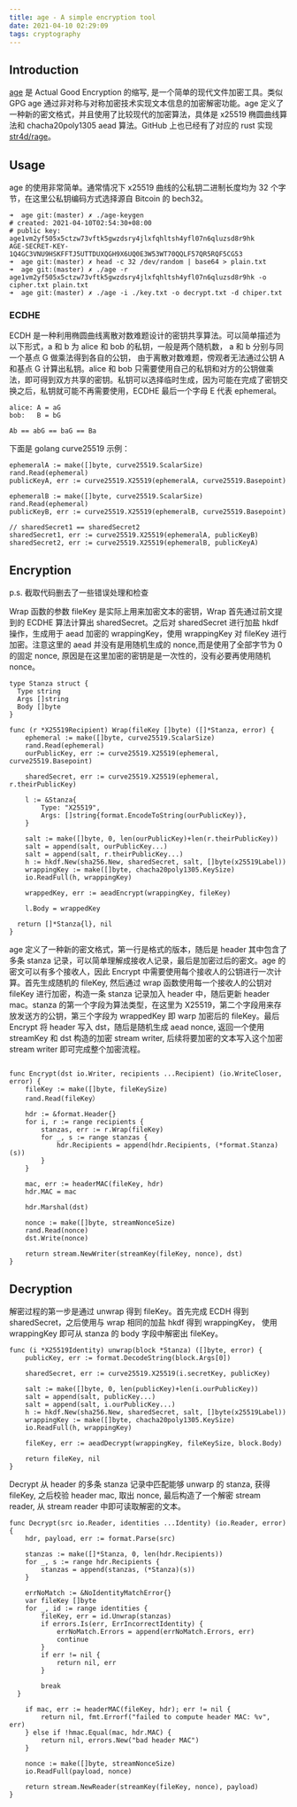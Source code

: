 ```yaml
---
title: age - A simple encryption tool
date: 2021-04-10 02:29:09
tags: cryptography
---
```

## Introduction

[age](https://github.com/FiloSottile/age) 是 Actual Good Encryption 的缩写, 是一个简单的现代文件加密工具。类似 GPG age 通过非对称与对称加密技术实现文本信息的加密解密功能。age 定义了一种新的密文格式，并且使用了比较现代的加密算法，具体是 x25519 椭圆曲线算法和 chacha20poly1305 aead 算法。GitHub 上也已经有了对应的 rust 实现 [str4d/rage](https://github.com/str4d/rage)。

## Usage

age 的使用非常简单。通常情况下 x25519 曲线的公私钥二进制长度均为 32 个字节，在这里公私钥编码方式选择源自 Bitcoin 的 bech32。

```plaintext
➜  age git:(master) ✗ ./age-keygen 
# created: 2021-04-10T02:54:30+08:00
# public key: age1vm2yf505x5ctzw73vftk5gwzdsry4jlxfqhltsh4yfl07n6qluzsd8r9hk
AGE-SECRET-KEY-1Q4GC3VNU9HSKFFTJ5UTTDUXQGH9X6UQ0E3W53WT70QQLF57QR5RQF5CG53
➜  age git:(master) ✗ head -c 32 /dev/random | base64 > plain.txt
➜  age git:(master) ✗ ./age -r age1vm2yf505x5ctzw73vftk5gwzdsry4jlxfqhltsh4yfl07n6qluzsd8r9hk -o cipher.txt plain.txt
➜  age git:(master) ✗ ./age -i ./key.txt -o decrypt.txt -d chiper.txt
```

### ECDHE

ECDH 是一种利用椭圆曲线离散对数难题设计的密钥共享算法。可以简单描述为以下形式，a 和 b 为 alice 和 bob 的私钥，一般是两个随机数， a 和 b 分别与同一个基点 G 做乘法得到各自的公钥， 由于离散对数难题，傍观者无法通过公钥 A 和基点 G 计算出私钥。alice 和 bob 只需要使用自己的私钥和对方的公钥做乘法，即可得到双方共享的密钥。私钥可以选择临时生成，因为可能在完成了密钥交换之后，私钥就可能不再需要使用，ECDHE 最后一个字母 E 代表 ephemeral。

```plaintext
alice: A = aG
bob:   B = bG

Ab == abG == baG == Ba
```

下面是 golang curve25519 示例：

```golang
ephemeralA := make([]byte, curve25519.ScalarSize)
rand.Read(ephemeral)
publicKeyA, err := curve25519.X25519(ephemeralA, curve25519.Basepoint)

ephemeralB := make([]byte, curve25519.ScalarSize)
rand.Read(ephemeral)
publicKeyB, err := curve25519.X25519(ephemeralB, curve25519.Basepoint)

// sharedSecret1 == sharedSecret2
sharedSecret1, err := curve25519.X25519(ephemeralA, publicKeyB)
sharedSecret2, err := curve25519.X25519(ephemeralB, publicKeyA)
```

## Encryption

p.s. 截取代码删去了一些错误处理和检查

Wrap 函数的参数 fileKey 是实际上用来加密文本的密钥，Wrap 首先通过前文提到的 ECDHE 算法计算出 sharedSecret。之后对 sharedSecret 进行加盐 hkdf 操作，生成用于 aead 加密的 wrappingKey，使用 wrappingKey 对 fileKey 进行加密。注意这里的 aead 并没有是用随机生成的 nonce,而是使用了全部字节为 0 的固定 nonce, 原因是在这里加密的密钥是是一次性的，没有必要再使用随机 nonce。

```golang
type Stanza struct {
  Type string
  Args []string
  Body []byte
}

func (r *X25519Recipient) Wrap(fileKey []byte) ([]*Stanza, error) {
    ephemeral := make([]byte, curve25519.ScalarSize)
    rand.Read(ephemeral)
    ourPublicKey, err := curve25519.X25519(ephemeral, curve25519.Basepoint)

    sharedSecret, err := curve25519.X25519(ephemeral, r.theirPublicKey)

    l := &Stanza{
        Type: "X25519",
        Args: []string{format.EncodeToString(ourPublicKey)},
    }

    salt := make([]byte, 0, len(ourPublicKey)+len(r.theirPublicKey))
    salt = append(salt, ourPublicKey...)
    salt = append(salt, r.theirPublicKey...)
    h := hkdf.New(sha256.New, sharedSecret, salt, []byte(x25519Label))
    wrappingKey := make([]byte, chacha20poly1305.KeySize)
    io.ReadFull(h, wrappingKey)

    wrappedKey, err := aeadEncrypt(wrappingKey, fileKey)

    l.Body = wrappedKey

  return []*Stanza{l}, nil
}
```

age 定义了一种新的密文格式，第一行是格式的版本，随后是 header 其中包含了多条 stanza 记录，可以简单理解成接收人记录，最后是加密过后的密文。age 的密文可以有多个接收人，因此 Encrypt 中需要使用每个接收人的公钥进行一次计算。首先生成随机的 fileKey, 然后通过 wrap 函数使用每一个接收人的公钥对 fileKey 进行加密，构造一条 stanza 记录加入 header 中，随后更新 header mac。stanza 的第一个字段为算法类型，在这里为 X25519，第二个字段用来存放发送方的公钥，第三个字段为 wrappedKey 即 warp 加密后的 fileKey。最后 Encrypt 将 header 写入 dst，随后是随机生成 aead nonce, 返回一个使用 streamKey 和 dst 构造的加密 stream writer, 后续将要加密的文本写入这个加密 stream writer 即可完成整个加密流程。

```golang

func Encrypt(dst io.Writer, recipients ...Recipient) (io.WriteCloser, error) {
    fileKey := make([]byte, fileKeySize)
    rand.Read(fileKey）

    hdr := &format.Header{}
    for i, r := range recipients {
        stanzas, err := r.Wrap(fileKey)
        for _, s := range stanzas {
            hdr.Recipients = append(hdr.Recipients, (*format.Stanza)(s))
        }
    }

    mac, err := headerMAC(fileKey, hdr)
    hdr.MAC = mac

    hdr.Marshal(dst)

    nonce := make([]byte, streamNonceSize)
    rand.Read(nonce)
    dst.Write(nonce)

    return stream.NewWriter(streamKey(fileKey, nonce), dst)
}
```

## Decryption

解密过程的第一步是通过 unwrap 得到 fileKey。首先完成 ECDH 得到 sharedSecret，之后使用与 wrap 相同的加盐 hkdf 得到 wrappingKey， 使用 wrappingKey 即可从 stanza 的 body 字段中解密出 fileKey。

```golang
func (i *X25519Identity) unwrap(block *Stanza) ([]byte, error) {
    publicKey, err := format.DecodeString(block.Args[0])

    sharedSecret, err := curve25519.X25519(i.secretKey, publicKey)

    salt := make([]byte, 0, len(publicKey)+len(i.ourPublicKey))
    salt = append(salt, publicKey...)
    salt = append(salt, i.ourPublicKey...)
    h := hkdf.New(sha256.New, sharedSecret, salt, []byte(x25519Label))
    wrappingKey := make([]byte, chacha20poly1305.KeySize)
    io.ReadFull(h, wrappingKey)

    fileKey, err := aeadDecrypt(wrappingKey, fileKeySize, block.Body)

    return fileKey, nil
}
```

Decrypt 从 header 的多条 stanza 记录中匹配能够 unwarp 的 stanza, 获得 fileKey, 之后校验 header mac, 取出 nonce, 最后构造了一个解密 stream reader, 从 stream reader 中即可读取解密的文本。

```golang
func Decrypt(src io.Reader, identities ...Identity) (io.Reader, error) {
    hdr, payload, err := format.Parse(src)

    stanzas := make([]*Stanza, 0, len(hdr.Recipients))
    for _, s := range hdr.Recipients {
        stanzas = append(stanzas, (*Stanza)(s))
    }

    errNoMatch := &NoIdentityMatchError{}
    var fileKey []byte
    for _, id := range identities {
        fileKey, err = id.Unwrap(stanzas)
        if errors.Is(err, ErrIncorrectIdentity) {
            errNoMatch.Errors = append(errNoMatch.Errors, err)
            continue
        }
        if err != nil {
            return nil, err
        }

        break
  }

    if mac, err := headerMAC(fileKey, hdr); err != nil {
        return nil, fmt.Errorf("failed to compute header MAC: %v", err)
    } else if !hmac.Equal(mac, hdr.MAC) {
        return nil, errors.New("bad header MAC")
    }

    nonce := make([]byte, streamNonceSize)
    io.ReadFull(payload, nonce)

    return stream.NewReader(streamKey(fileKey, nonce), payload)
}
```

